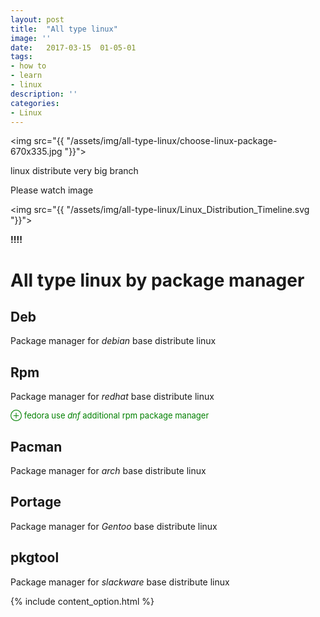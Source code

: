 ```yaml
---
layout: post
title:  "All type linux"
image: ''
date:   2017-03-15  01-05-01
tags:
- how to
- learn
- linux
description: ''
categories:
- Linux  
---
```


<img src="{{ "/assets/img/all-type-linux/choose-linux-package-670x335.jpg "}}">


<p>linux distribute very big branch</p>
Please watch image 

<img src="{{ "/assets/img/all-type-linux/Linux_Distribution_Timeline.svg "}}">


<b> !!!! </b>
<!-- warning -->

# All type linux by package manager

## Deb

Package manager for <i>debian</i> base distribute linux

## Rpm

Package manager for <i>redhat</i> base distribute linux

<p style="font-size: 13px;color: green;">⊕ fedora use <i>dnf</i> additional rpm package manager</p>

## Pacman

Package manager for <i>arch</i> base distribute linux

## Portage

Package manager for <i>Gentoo</i> base distribute linux


## pkgtool

Package manager for <i>slackware</i> base distribute linux


{% include content_option.html %}
